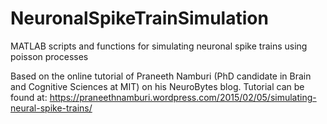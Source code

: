 # NeuronalSpikeTrainSimulation
MATLAB scripts and functions for simulating neuronal spike trains using poisson processes

Based on the online tutorial of Praneeth Namburi (PhD candidate in Brain and Cognitive Sciences at MIT) on his NeuroBytes blog.
Tutorial can be found at: https://praneethnamburi.wordpress.com/2015/02/05/simulating-neural-spike-trains/
